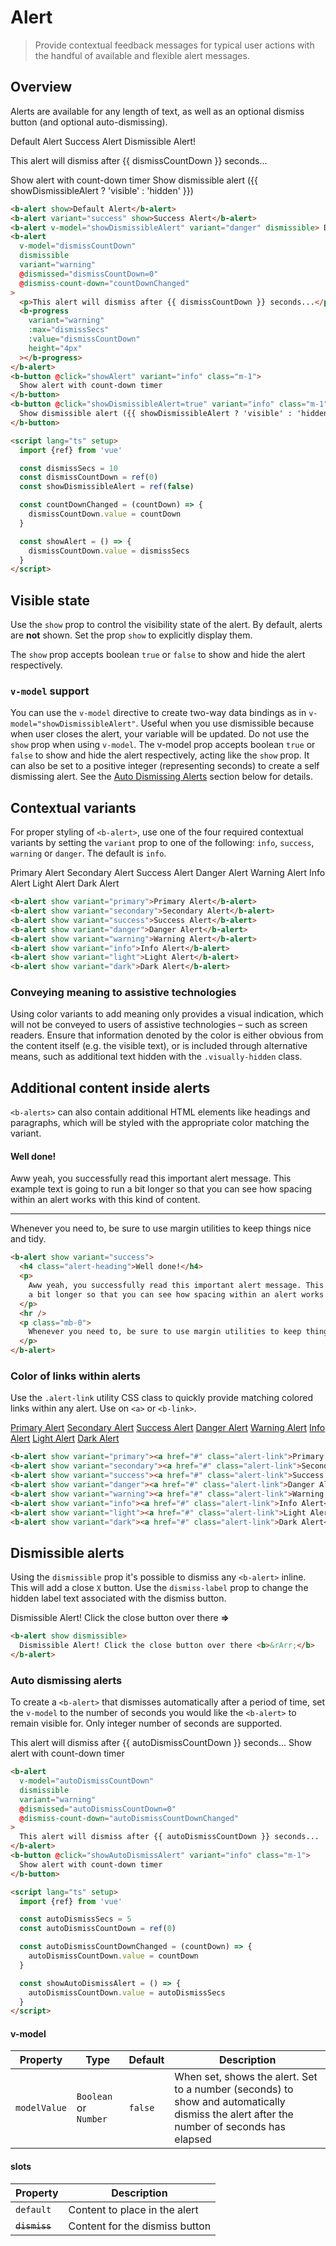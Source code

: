 # Alert

> Provide contextual feedback messages for typical user actions with the handful of available and flexible alert messages.

## Overview

Alerts are available for any length of text, as well as an optional dismiss button (and optional
auto-dismissing).

<ClientOnly>
  <b-card>
    <b-alert show>Default Alert</b-alert>
    <b-alert variant="success" show>Success Alert</b-alert>
    <b-alert v-model="showDismissibleAlert" variant="danger" dismissible>
        Dismissible Alert!
    </b-alert>
    <b-alert
      v-model="dismissCountDown"
      dismissible
      variant="warning"
      @dismissed="dismissCountDown=0"
      @dismiss-count-down="countDownChanged" >
      <p>This alert will dismiss after {{ dismissCountDown }} seconds...</p>
      <b-progress
        variant="warning"
        :max="dismissSecs"
        :value="dismissCountDown"
        height="4px"
      ></b-progress>
    </b-alert>
    <b-button @click="showAlert" variant="info" class="m-1">
      Show alert with count-down timer
    </b-button>
    <b-button @click="showDismissibleAlert=true" variant="info" class="m-1">
      Show dismissible alert ({{ showDismissibleAlert ? 'visible' : 'hidden' }})
    </b-button>
  </b-card>
</ClientOnly>

```html
<b-alert show>Default Alert</b-alert>
<b-alert variant="success" show>Success Alert</b-alert>
<b-alert v-model="showDismissibleAlert" variant="danger" dismissible> Dismissible Alert! </b-alert>
<b-alert
  v-model="dismissCountDown"
  dismissible
  variant="warning"
  @dismissed="dismissCountDown=0"
  @dismiss-count-down="countDownChanged"
>
  <p>This alert will dismiss after {{ dismissCountDown }} seconds...</p>
  <b-progress
    variant="warning"
    :max="dismissSecs"
    :value="dismissCountDown"
    height="4px"
  ></b-progress>
</b-alert>
<b-button @click="showAlert" variant="info" class="m-1">
  Show alert with count-down timer
</b-button>
<b-button @click="showDismissibleAlert=true" variant="info" class="m-1">
  Show dismissible alert ({{ showDismissibleAlert ? 'visible' : 'hidden' }})
</b-button>

<script lang="ts" setup>
  import {ref} from 'vue'

  const dismissSecs = 10
  const dismissCountDown = ref(0)
  const showDismissibleAlert = ref(false)

  const countDownChanged = (countDown) => {
    dismissCountDown.value = countDown
  }

  const showAlert = () => {
    dismissCountDown.value = dismissSecs
  }
</script>
```

## Visible state

Use the `show` prop to control the visibility state of the alert. By default, alerts are **not**
shown. Set the prop `show` to explicitly display them.

The `show` prop accepts boolean `true` or `false` to show and hide the alert respectively.

### `v-model` support

You can use the `v-model` directive to create two-way data bindings as in
`v-model="showDismissibleAlert"`. Useful when you use dismissible because when user closes the
alert, your variable will be updated. Do not use the `show` prop when using `v-model`.
The v-model prop accepts boolean `true` or `false` to show and hide the alert respectively, acting like the `show` prop. It can
also be set to a positive integer (representing seconds) to create a self dismissing alert. See the
[Auto Dismissing Alerts](#auto-dismissing-alerts) section below for details.

## Contextual variants

For proper styling of `<b-alert>`, use one of the four required contextual variants by setting the
`variant` prop to one of the following: `info`, `success`, `warning` or `danger`. The default is
`info`.

<ClientOnly>
  <b-card>
    <b-alert show variant="primary">Primary Alert</b-alert>
    <b-alert show variant="secondary">Secondary Alert</b-alert>
    <b-alert show variant="success">Success Alert</b-alert>
    <b-alert show variant="danger">Danger Alert</b-alert>
    <b-alert show variant="warning">Warning Alert</b-alert>
    <b-alert show variant="info">Info Alert</b-alert>
    <b-alert show variant="light">Light Alert</b-alert>
    <b-alert show variant="dark">Dark Alert</b-alert>
  </b-card>
</ClientOnly>

```html
<b-alert show variant="primary">Primary Alert</b-alert>
<b-alert show variant="secondary">Secondary Alert</b-alert>
<b-alert show variant="success">Success Alert</b-alert>
<b-alert show variant="danger">Danger Alert</b-alert>
<b-alert show variant="warning">Warning Alert</b-alert>
<b-alert show variant="info">Info Alert</b-alert>
<b-alert show variant="light">Light Alert</b-alert>
<b-alert show variant="dark">Dark Alert</b-alert>
```

### Conveying meaning to assistive technologies

Using color variants to add meaning only provides a visual indication, which will not be conveyed to
users of assistive technologies – such as screen readers. Ensure that information denoted by the
color is either obvious from the content itself (e.g. the visible text), or is included through
alternative means, such as additional text hidden with the `.visually-hidden` class.

## Additional content inside alerts

`<b-alerts>` can also contain additional HTML elements like headings and paragraphs, which will be
styled with the appropriate color matching the variant.

<ClientOnly>
  <b-card>
    <b-alert show variant="success">
      <h4 class="alert-heading">Well done!</h4>
      <p>
        Aww yeah, you successfully read this important alert message. This example text is going to
        run a bit longer so that you can see how spacing within an alert works with this kind of
        content.
      </p>
      <hr>
      <p class="mb-0">
        Whenever you need to, be sure to use margin utilities to keep things nice and tidy.
      </p>
    </b-alert>
  </b-card>
</ClientOnly>

```html
<b-alert show variant="success">
  <h4 class="alert-heading">Well done!</h4>
  <p>
    Aww yeah, you successfully read this important alert message. This example text is going to run
    a bit longer so that you can see how spacing within an alert works with this kind of content.
  </p>
  <hr />
  <p class="mb-0">
    Whenever you need to, be sure to use margin utilities to keep things nice and tidy.
  </p>
</b-alert>
```

### Color of links within alerts

Use the `.alert-link` utility CSS class to quickly provide matching colored links within any alert.
Use on `<a>` or `<b-link>`.

<ClientOnly>
  <b-card>
    <b-alert show variant="primary"><a href="#" class="alert-link">Primary Alert</a></b-alert>
    <b-alert show variant="secondary"><a href="#" class="alert-link">Secondary Alert</a></b-alert>
    <b-alert show variant="success"><a href="#" class="alert-link">Success Alert</a></b-alert>
    <b-alert show variant="danger"><a href="#" class="alert-link">Danger Alert</a></b-alert>
    <b-alert show variant="warning"><a href="#" class="alert-link">Warning Alert</a></b-alert>
    <b-alert show variant="info"><a href="#" class="alert-link">Info Alert</a></b-alert>
    <b-alert show variant="light"><a href="#" class="alert-link">Light Alert</a></b-alert>
    <b-alert show variant="dark"><a href="#" class="alert-link">Dark Alert</a></b-alert>
  </b-card>
</ClientOnly>

```html
<b-alert show variant="primary"><a href="#" class="alert-link">Primary Alert</a></b-alert>
<b-alert show variant="secondary"><a href="#" class="alert-link">Secondary Alert</a></b-alert>
<b-alert show variant="success"><a href="#" class="alert-link">Success Alert</a></b-alert>
<b-alert show variant="danger"><a href="#" class="alert-link">Danger Alert</a></b-alert>
<b-alert show variant="warning"><a href="#" class="alert-link">Warning Alert</a></b-alert>
<b-alert show variant="info"><a href="#" class="alert-link">Info Alert</a></b-alert>
<b-alert show variant="light"><a href="#" class="alert-link">Light Alert</a></b-alert>
<b-alert show variant="dark"><a href="#" class="alert-link">Dark Alert</a></b-alert>
```

## Dismissible alerts

Using the `dismissible` prop it's possible to dismiss any `<b-alert>` inline. This will add a close
`X` button. Use the `dismiss-label` prop to change the hidden label text associated with the dismiss
button.

<ClientOnly>
  <b-card>
    <b-alert show dismissible>
      Dismissible Alert! Click the close button over there <b>&rArr;</b>
    </b-alert>
  </b-card>
</ClientOnly>

```html
<b-alert show dismissible>
  Dismissible Alert! Click the close button over there <b>&rArr;</b>
</b-alert>
```

### Auto dismissing alerts

To create a `<b-alert>` that dismisses automatically after a period of time, set the `v-model` to the number of seconds you would like the `<b-alert>` to remain visible for. Only integer number of seconds are supported.

<ClientOnly>
  <b-card>
    <b-alert
      v-model="autoDismissCountDown"
      dismissible
      variant="warning"
      @dismissed="autoDismissCountDown=0"
      @dismiss-count-down="autoDismissCountDownChanged"
    >
      This alert will dismiss after {{ autoDismissCountDown }} seconds...
    </b-alert>
    <b-button @click="showAutoDismissAlert" variant="info" class="m-1">
      Show alert with count-down timer
    </b-button>
  </b-card>
</ClientOnly>

```html
<b-alert
  v-model="autoDismissCountDown"
  dismissible
  variant="warning"
  @dismissed="autoDismissCountDown=0"
  @dismiss-count-down="autoDismissCountDownChanged"
>
  This alert will dismiss after {{ autoDismissCountDown }} seconds...
</b-alert>
<b-button @click="showAutoDismissAlert" variant="info" class="m-1">
  Show alert with count-down timer
</b-button>

<script lang="ts" setup>
  import {ref} from 'vue'

  const autoDismissSecs = 5
  const autoDismissCountDown = ref(0)

  const autoDismissCountDownChanged = (countDown) => {
    autoDismissCountDown.value = countDown
  }

  const showAutoDismissAlert = () => {
    autoDismissCountDown.value = autoDismissSecs
  }
</script>
```

<ClientOnly>
  <ComponentReference></ComponentReference>
</ClientOnly>

#### v-model

| Property     | Type                  | Default | Description                                                                                                                              |
| ------------ | --------------------- | ------- | ---------------------------------------------------------------------------------------------------------------------------------------- |
| `modelValue` | `Boolean` or `Number` | `false` | When set, shows the alert. Set to a number (seconds) to show and automatically dismiss the alert after the number of seconds has elapsed |

#### slots

| Property      | Description                    |
| ------------- | ------------------------------ |
| `default`     | Content to place in the alert  |
| ~~`dismiss`~~ | Content for the dismiss button |

<script lang="ts" setup>
  import {ref, computed} from 'vue'

  const dismissSecs = 10;
  const dismissCountDown = ref(0);
  const showDismissibleAlert = ref(false);

  const countDownChanged = (countDown) => {
      dismissCountDown.value = countDown
  };

  const showAlert = () => {
    dismissCountDown.value = dismissSecs
  };

  const autoDismissSecs = 5;
  const autoDismissCountDown = ref(0);

  const autoDismissCountDownChanged = (countDown) => {
      autoDismissCountDown.value = countDown
  };

  const showAutoDismissAlert = () => {
    autoDismissCountDown.value = autoDismissSecs
  };

</script>

